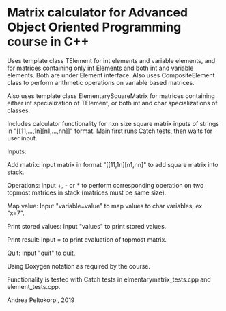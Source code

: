 
Matrix calculator for Advanced Object Oriented Programming course in C++
========================================================================

Uses template class TElement for int elements and variable elements, and for matrices containing only int Elements and both int and variable elements. Both are under Element interface. Also uses CompositeElement class to perform arithmetic operations on variable based matrices.

Also uses template class ElementarySquareMatrix for matrices containing either int specialization of TElement, or both int and char specializations of classes.

Includes calculator functionality for nxn size square matrix inputs of strings in "[[11,...,1n][n1,...,nn]]" format. Main first runs Catch tests, then waits for user input.


Inputs:

Add matrix:             Input matrix in format "[[11,1n][n1,nn]" to add square matrix into stack.

Operations:             Input +, - or * to perform corresponding operation on two topmost matrices in stack (matrices must be                         same size).

Map value:              Input "variable=value" to map values to char variables, ex. "x=7".

Print stored values:    Input "values" to print stored values.

Print result:           Input = to print evaluation of topmost matrix.

Quit:                   Input "quit" to quit.


Using Doxygen notation as required by the course.

Functionality is tested with Catch tests in elmentarymatrix_tests.cpp and element_tests.cpp.



Andrea Peltokorpi, 2019
